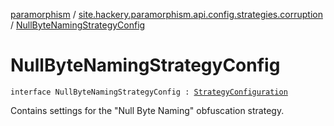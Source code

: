 [paramorphism](../index.md) / [site.hackery.paramorphism.api.config.strategies.corruption](index.md) / [NullByteNamingStrategyConfig](./-null-byte-naming-strategy-config.md)

# NullByteNamingStrategyConfig

`interface NullByteNamingStrategyConfig : `[`StrategyConfiguration`](../site.hackery.paramorphism.api.config/-strategy-configuration/index.md)

Contains settings for the "Null Byte Naming" obfuscation strategy.

